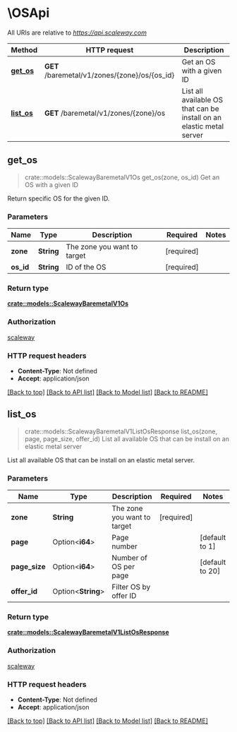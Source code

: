 # \OSApi

All URIs are relative to *https://api.scaleway.com*

Method | HTTP request | Description
------------- | ------------- | -------------
[**get_os**](OSApi.md#get_os) | **GET** /baremetal/v1/zones/{zone}/os/{os_id} | Get an OS with a given ID
[**list_os**](OSApi.md#list_os) | **GET** /baremetal/v1/zones/{zone}/os | List all available OS that can be install on an elastic metal server



## get_os

> crate::models::ScalewayBaremetalV1Os get_os(zone, os_id)
Get an OS with a given ID

Return specific OS for the given ID.

### Parameters


Name | Type | Description  | Required | Notes
------------- | ------------- | ------------- | ------------- | -------------
**zone** | **String** | The zone you want to target | [required] |
**os_id** | **String** | ID of the OS | [required] |

### Return type

[**crate::models::ScalewayBaremetalV1Os**](scaleway.baremetal.v1.OS.md)

### Authorization

[scaleway](../README.md#scaleway)

### HTTP request headers

- **Content-Type**: Not defined
- **Accept**: application/json

[[Back to top]](#) [[Back to API list]](../README.md#documentation-for-api-endpoints) [[Back to Model list]](../README.md#documentation-for-models) [[Back to README]](../README.md)


## list_os

> crate::models::ScalewayBaremetalV1ListOsResponse list_os(zone, page, page_size, offer_id)
List all available OS that can be install on an elastic metal server

List all available OS that can be install on an elastic metal server.

### Parameters


Name | Type | Description  | Required | Notes
------------- | ------------- | ------------- | ------------- | -------------
**zone** | **String** | The zone you want to target | [required] |
**page** | Option<**i64**> | Page number |  |[default to 1]
**page_size** | Option<**i64**> | Number of OS per page |  |[default to 20]
**offer_id** | Option<**String**> | Filter OS by offer ID |  |

### Return type

[**crate::models::ScalewayBaremetalV1ListOsResponse**](scaleway.baremetal.v1.ListOSResponse.md)

### Authorization

[scaleway](../README.md#scaleway)

### HTTP request headers

- **Content-Type**: Not defined
- **Accept**: application/json

[[Back to top]](#) [[Back to API list]](../README.md#documentation-for-api-endpoints) [[Back to Model list]](../README.md#documentation-for-models) [[Back to README]](../README.md)

